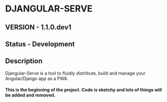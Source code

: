 # DJANGULAR-SERVE
##
## VERSION - 1.1.0.dev1
## Status - Development


## Description
Djangular-Serve is a tool to fluidly distribute, build and manage your Angular/Django app as a PWA.


#### This is the beginning of the project.  Code is sketchy and lots of things will be added and removed.